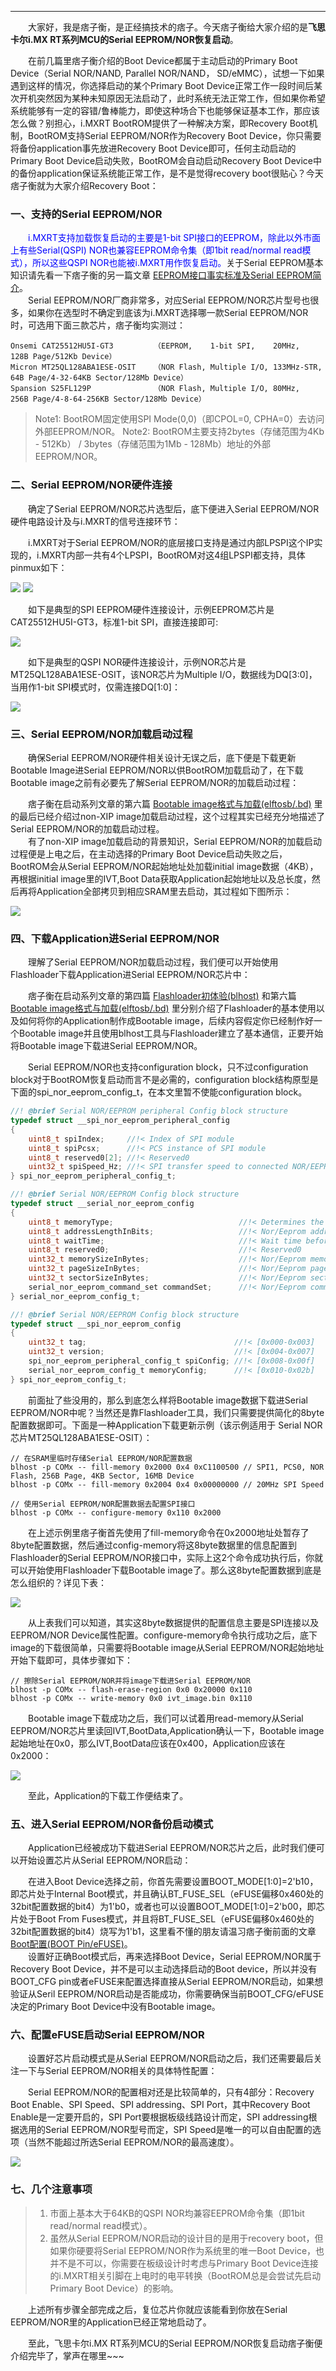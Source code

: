 ----
　　大家好，我是痞子衡，是正经搞技术的痞子。今天痞子衡给大家介绍的是**飞思卡尔i.MX RT系列MCU的Serial EEPROM/NOR恢复启动**。  

　　在前几篇里痞子衡介绍的Boot Device都属于主动启动的Primary Boot Device（Serial NOR/NAND, Parallel NOR/NAND， SD/eMMC），试想一下如果遇到这样的情况，你选择启动的某个Primary Boot Device正常工作一段时间后某次开机突然因为某种未知原因无法启动了，此时系统无法正常工作，但如果你希望系统能够有一定的容错/鲁棒能力，即使这种场合下也能够保证基本工作，那应该怎么做？别担心，i.MXRT BootROM提供了一种解决方案，即Recovery Boot机制，BootROM支持Serial EEPROM/NOR作为Recovery Boot Device，你只需要将备份application事先放进Recovery Boot Device即可，任何主动启动的Primary Boot Device启动失败，BootROM会自动启动Recovery Boot Device中的备份application保证系统能正常工作，是不是觉得recovery boot很贴心？今天痞子衡就为大家介绍Recovery Boot：

### 一、支持的Serial EEPROM/NOR
　　<font color="Blue">i.MXRT支持加载恢复启动的主要是1-bit SPI接口的EEPROM，除此以外市面上有些Serial(QSPI) NOR也兼容EEPROM命令集（即1bit read/normal read模式），所以这些QSPI NOR也能被i.MXRT用作恢复启动。</font>关于Serial EEPROM基本知识请先看一下痞子衡的另一篇文章 [EEPROM接口事实标准及Serial EEPROM简介](https://www.cnblogs.com/henjay724/p/9251620.html)。    
　　Serial EEPROM/NOR厂商非常多，对应Serial EEPROM/NOR芯片型号也很多，如果你在选型时不确定到底该为i.MXRT选择哪一款Serial EEPROM/NOR时，可选用下面三款芯片，痞子衡均实测过：  

```text
Onsemi CAT25512HU5I-GT3         （EEPROM,    1-bit SPI,    20MHz,      128B Page/512Kb Device）
Micron MT25QL128ABA1ESE-OSIT    （NOR Flash, Multiple I/O, 133MHz-STR, 64B Page/4-32-64KB Sector/128Mb Device）
Spansion S25FL129P              （NOR Flash, Multiple I/O, 80MHz,      256B Page/4-8-64-256KB Sector/128Mb Device）
```

> Note1: BootROM固定使用SPI Mode(0,0)（即CPOL=0, CPHA=0）去访问外部EEPROM/NOR。
> Note2: BootROM主要支持2bytes（存储范围为4Kb - 512Kb） / 3bytes（存储范围为1Mb - 128Mb）地址的外部EEPROM/NOR。

### 二、Serial EEPROM/NOR硬件连接
　　确定了Serial EEPROM/NOR芯片选型后，底下便进入Serial EEPROM/NOR硬件电路设计及与i.MXRT的信号连接环节：  

　　i.MXRT对于Serial EEPROM/NOR的底层接口支持是通过内部LPSPI这个IP实现的，i.MXRT内部一共有4个LPSPI，BootROM对这4组LPSPI都支持，具体pinmux如下：  

<img src="http://henjay724.com/image/cnblogs/i.MXRT_Boot_SerialEEPROM_lpspi_io_pinmux.PNG" style="zoom:100%" />
<img src="http://henjay724.com/image/cnblogs/i.MXRT_Boot_SerialEEPROM_lpspi_io_pinmux2.PNG" style="zoom:100%" />

　　如下是典型的SPI EEPROM硬件连接设计，示例EEPROM芯片是CAT25512HU5I-GT3，标准1-bit SPI，直接连接即可:  

<img src="http://henjay724.com/image/cnblogs/i.MXRT_Boot_SerialEEPROM_cat25512hu5i_pcb.PNG" style="zoom:100%" />

　　如下是典型的QSPI NOR硬件连接设计，示例NOR芯片是MT25QL128ABA1ESE-OSIT，该NOR芯片为Multiple I/O，数据线为DQ[3:0]，当用作1-bit SPI模式时，仅需连接DQ[1:0]：  

<img src="http://henjay724.com/image/cnblogs/i.MXRT_Boot_SerialEEPROM_mt25ql128aba_pcb.PNG" style="zoom:100%" />

### 三、Serial EEPROM/NOR加载启动过程
　　确保Serial EEPROM/NOR硬件相关设计无误之后，底下便是下载更新Bootable Image进Serial EEPROM/NOR以供BootROM加载启动了，在下载Bootable image之前有必要先了解Serial EEPROM/NOR的加载启动过程：  

　　痞子衡在启动系列文章的第六篇 [Bootable image格式与加载(elftosb/.bd)](https://www.cnblogs.com/henjay724/p/9125869.html) 里的最后已经介绍过non-XIP image加载启动过程，这个过程其实已经充分地描述了Serial EEPROM/NOR的加载启动过程。  
　　有了non-XIP image加载启动的背景知识，Serial EEPROM/NOR的加载启动过程便是上电之后，在主动选择的Primary Boot Device启动失败之后，BootROM会从Serial EEPROM/NOR起始地址处加载initial image数据（4KB），再根据initial image里的IVT,Boot Data获取Application起始地址以及总长度，然后再将Application全部拷贝到相应SRAM里去启动，其过程如下图所示：  

<img src="http://henjay724.com/image/cnblogs/i.MXRT_Boot_SerialEEPROM_image_layout.PNG" style="zoom:100%" />

### 四、下载Application进Serial EEPROM/NOR
　　理解了Serial EEPROM/NOR加载启动过程，我们便可以开始使用Flashloader下载Application进Serial EEPROM/NOR芯片中：  

　　痞子衡在启动系列文章的第四篇 [Flashloader初体验(blhost)](https://www.cnblogs.com/henjay724/p/9098577.html) 和第六篇 [Bootable image格式与加载(elftosb/.bd)](https://www.cnblogs.com/henjay724/p/9125869.html) 里分别介绍了Flashloader的基本使用以及如何将你的Application制作成Bootable image，后续内容假定你已经制作好一个Bootable image并且使用blhost工具与Flashloader建立了基本通信，正要开始将Bootable image下载进Serial EEPROM/NOR。  

　　Serial EEPROM/NOR也支持configuration block，只不过configuration block对于BootROM恢复启动而言不是必需的，configuration block结构原型是下面的spi_nor_eeprom_config_t，在本文里暂不使能configuration block。  

```C
//! @brief Serial NOR/EEPROM peripheral Config block structure
typedef struct __spi_nor_eeprom_peripheral_config
{
    uint8_t spiIndex;     //!< Index of SPI module
    uint8_t spiPcsx;      //!< PCS instance of SPI module
    uint8_t reserved0[2]; //!< Reserved0
    uint32_t spiSpeed_Hz; //!< SPI transfer speed to connected NOR/EEPROM
} spi_nor_eeprom_peripheral_config_t;

//! @brief Serial NOR/EEPROM Config block structure
typedef struct __serial_nor_eeprom_config
{
    uint8_t memoryType;                            //!< Determines the connected memory type
    uint8_t addressLengthInBits;                   //!< Nor/Eeprom address length
    uint8_t waitTime;                              //!< Wait time before read
    uint8_t reserved0;                             //!< Reserved0
    uint32_t memorySizeInBytes;                    //!< Nor/Eeprom memory size
    uint32_t pageSizeInBytes;                      //!< Nor/Eeprom page size
    uint32_t sectorSizeInBytes;                    //!< Nor/Eeprom sector size
    serial_nor_eeprom_command_set commandSet;      //!< Nor/Eeprom command set
} serial_nor_eeprom_config_t;

//! @brief Serial NOR/EEPROM Config block structure
typedef struct __spi_nor_eeprom_config
{
    uint32_t tag;                                 //!< [0x000-0x003]
    uint32_t version;                             //!< [0x004-0x007]
    spi_nor_eeprom_peripheral_config_t spiConfig; //!< [0x008-0x00f]
    serial_nor_eeprom_config_t memoryConfig;      //!< [0x010-0x02b]
} spi_nor_eeprom_config_t;
```

　　前面扯了些没用的，那么到底怎么样将Bootable image数据下载进Serial EEPROM/NOR中呢？当然还是靠Flashloader工具，我们只需要提供简化的8byte配置数据即可。下面是一种Application下载更新示例（该示例适用于 Serial NOR芯片MT25QL128ABA1ESE-OSIT）：  

```text
// 在SRAM里临时存储Serial EEPROM/NOR配置数据
blhost -p COMx -- fill-memory 0x2000 0x4 0xC1100500 // SPI1, PCS0, NOR Flash, 256B Page, 4KB Sector, 16MB Device
blhost -p COMx -- fill-memory 0x2004 0x4 0x00000000 // 20MHz SPI Speed

// 使用Serial EEPROM/NOR配置数据去配置SPI接口
blhost -p COMx -- configure-memory 0x110 0x2000
```

　　在上述示例里痞子衡首先使用了fill-memory命令在0x2000地址处暂存了8byte配置数据，然后通过config-memory将这8byte数据里的信息配置到Flashloader的Serial EEPROM/NOR接口中，实际上这2个命令成功执行后，你就可以开始使用Flashloader下载Bootable image了。那么这8byte配置数据到底是怎么组织的？详见下表：  

<img src="http://henjay724.com/image/cnblogs/i.MXRT_Boot_SerialEEPROM_img_option.PNG" style="zoom:100%" />

　　从上表我们可以知道，其实这8byte数据提供的配置信息主要是SPI连接以及EEPROM/NOR Device属性配置。configure-memory命令执行成功之后，底下image的下载很简单，只需要将Bootable image从Serial EEPROM/NOR起始地址开始下载即可，具体步骤如下：    

```text
// 擦除Serial EEPROM/NOR并将image下载进Serial EEPROM/NOR
blhost -p COMx -- flash-erase-region 0x0 0x20000 0x110
blhost -p COMx -- write-memory 0x0 ivt_image.bin 0x110
```

　　Bootable image下载成功之后，我们可以试着用read-memory从Serial EEPROM/NOR芯片里读回IVT,BootData,Application确认一下，Bootable image起始地址在0x0，那么IVT,BootData应该在0x400，Application应该在0x2000：  

<img src="http://henjay724.com/image/cnblogs/i.MXRT_Boot_SerialEEPROM_readback_img.PNG" style="zoom:100%" />

　　至此，Application的下载工作便结束了。  

### 五、进入Serial EEPROM/NOR备份启动模式
　　Application已经被成功下载进Serial EEPROM/NOR芯片之后，此时我们便可以开始设置芯片从Serial EEPROM/NOR启动：  

　　在进入Boot Device选择之前，你首先需要设置BOOT_MODE[1:0]=2'b10，即芯片处于Internal Boot模式，并且确认BT_FUSE_SEL（eFUSE偏移0x460处的32bit配置数据的bit4）为1'b0，或者也可以设置BOOT_MODE[1:0]=2'b00，即芯片处于Boot From Fuses模式，并且将BT_FUSE_SEL（eFUSE偏移0x460处的32bit配置数据的bit4）烧写为1'b1，这里看不懂的朋友请温习痞子衡前面的文章 [Boot配置(BOOT Pin/eFUSE)](http://www.cnblogs.com/henjay724/p/9034563.html)。  
　　设置好正确Boot模式后，再来选择Boot Device，Serial EEPROM/NOR属于Recovery Boot Device，并不是可以主动选择启动的Boot device，所以并没有BOOT_CFG pin或者eFUSE来配置选择直接从Serial EEPROM/NOR启动，如果想验证从Seril EEPROM/NOR启动是否能成功，你需要确保当前BOOT_CFG/eFUSE决定的Primary Boot Device中没有Bootable image。  

### 六、配置eFUSE启动Serial EEPROM/NOR
　　设置好芯片启动模式是从Serial EEPROM/NOR启动之后，我们还需要最后关注一下与Serial EEPROM/NOR相关的具体特性配置：  

　　Serial EEPROM/NOR的配置相对还是比较简单的，只有4部分：Recovery Boot Enable、SPI Speed、SPI addressing、SPI Port，其中Recovery Boot Enable是一定要开启的，SPI Port要根据板级线路设计而定，SPI addressing根据选用的Serial EEPROM/NOR型号而定，SPI Speed是唯一的可以自由配置的选项（当然不能超过所选Serial EEPROM/NOR的最高速度）。  

<img src="http://henjay724.com/image/cnblogs/i.MXRT_Boot_SerialEEPROM_fusemap.PNG" style="zoom:100%" />

### 七、几个注意事项
> 1. 市面上基本大于64KB的QSPI NOR均兼容EEPROM命令集（即1bit read/normal read模式）。
> 2. 虽然从Serial EEPROM/NOR启动的设计目的是用于recovery boot，但如果你硬要将Serial EEPROM/NOR作为系统里的唯一Boot Device，也并不是不可以，你需要在板级设计时考虑与Primary Boot Device连接的i.MXRT相关引脚在上电时的电平转换（BootROM总是会尝试先启动Primary Boot Device）的影响。

　　上述所有步骤全部完成之后，复位芯片你就应该能看到你放在Serial EEPROM/NOR里的Application已经正常地启动了。  

　　至此，飞思卡尔i.MX RT系列MCU的Serial EEPROM/NOR恢复启动痞子衡便介绍完毕了，掌声在哪里~~~ 

